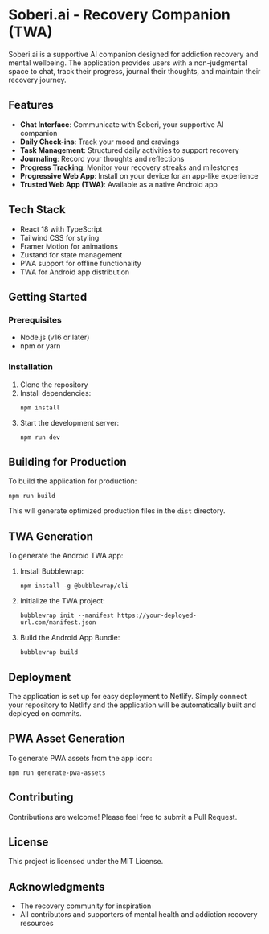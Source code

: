 # Soberi.ai - Recovery Companion (TWA)

Soberi.ai is a supportive AI companion designed for addiction recovery and mental wellbeing. The application provides users with a non-judgmental space to chat, track their progress, journal their thoughts, and maintain their recovery journey.

## Features

- **Chat Interface**: Communicate with Soberi, your supportive AI companion
- **Daily Check-ins**: Track your mood and cravings
- **Task Management**: Structured daily activities to support recovery
- **Journaling**: Record your thoughts and reflections
- **Progress Tracking**: Monitor your recovery streaks and milestones
- **Progressive Web App**: Install on your device for an app-like experience
- **Trusted Web App (TWA)**: Available as a native Android app

## Tech Stack

- React 18 with TypeScript
- Tailwind CSS for styling
- Framer Motion for animations
- Zustand for state management
- PWA support for offline functionality
- TWA for Android app distribution

## Getting Started

### Prerequisites

- Node.js (v16 or later)
- npm or yarn

### Installation

1. Clone the repository
2. Install dependencies:
   ```
   npm install
   ```
3. Start the development server:
   ```
   npm run dev
   ```

## Building for Production

To build the application for production:

```
npm run build
```

This will generate optimized production files in the `dist` directory.

## TWA Generation

To generate the Android TWA app:

1. Install Bubblewrap:
   ```
   npm install -g @bubblewrap/cli
   ```

2. Initialize the TWA project:
   ```
   bubblewrap init --manifest https://your-deployed-url.com/manifest.json
   ```

3. Build the Android App Bundle:
   ```
   bubblewrap build
   ```

## Deployment

The application is set up for easy deployment to Netlify. Simply connect your repository to Netlify and the application will be automatically built and deployed on commits.

## PWA Asset Generation

To generate PWA assets from the app icon:

```
npm run generate-pwa-assets
```

## Contributing

Contributions are welcome! Please feel free to submit a Pull Request.

## License

This project is licensed under the MIT License.

## Acknowledgments

- The recovery community for inspiration
- All contributors and supporters of mental health and addiction recovery resources